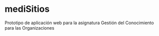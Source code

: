 # mediSitios
Prototipo de aplicación web para la asignatura Gestión del Conocimiento para las Organizaciones
